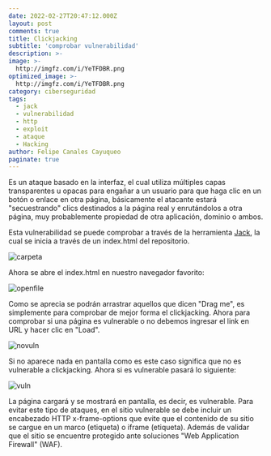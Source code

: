 ```yaml
---
date: 2022-02-27T20:47:12.000Z
layout: post
comments: true
title: Clickjacking
subtitle: 'comprobar vulnerabilidad'
description: >-
image: >-
  http://imgfz.com/i/YeTFDBR.png
optimized_image: >-
  http://imgfz.com/i/YeTFDBR.png
category: ciberseguridad
tags:
  - jack
  - vulnerabilidad
  - http
  - exploit
  - ataque
  - Hacking
author: Felipe Canales Cayuqueo
paginate: true
---
```

Es un ataque basado en la interfaz, el cual utiliza múltiples capas transparentes u opacas para engañar a un usuario para que haga clic en un botón o enlace en otra página, básicamente el atacante estará "secuestrando" clics destinados a la página real y enrutándolos a otra página, muy probablemente propiedad de otra aplicación, dominio o ambos.

Esta vulnerabilidad se puede comprobar a través de la herramienta [Jack](https://github.com/sensepost/jack), la cual se inicia a través de un index.html del repositorio.

![carpeta](http://imgfz.com/i/8H4LWGA.png)

Ahora se abre el index.html en nuestro navegador favorito:

![openfile](http://imgfz.com/i/WQp3rhi.png)

Como se aprecia se podrán arrastrar aquellos que dicen "Drag me", es simplemente para comprobar de mejor forma el clickjacking. Ahora para comprobar si una página es vulnerable o no debemos ingresar el link en URL y hacer clic en "Load".

![novuln](http://imgfz.com/i/5RfXL2M.png)

Si no aparece nada en pantalla como es este caso significa que no es vulnerable a clickjacking. Ahora si es vulnerable pasará lo siguiente:

![vuln](http://imgfz.com/i/gl9YntT.png)

La página cargará y se mostrará en pantalla, es decir, es vulnerable. Para evitar este tipo de ataques, en el sitio vulnerable se debe incluir un encabezado HTTP x-frame-options que evite que el contenido de su sitio se cargue en un marco (etiqueta) o iframe (etiqueta). Además de validar que el sitio se encuentre protegido ante soluciones "Web Application Firewall" (WAF).
